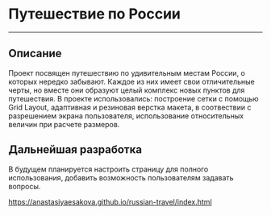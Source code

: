 # Путешествие по России
-----
## Описание
Проект посвящен путешествию по удивительным местам России, о которых нередко забывают. Каждое из них имеет свои отличительные черты, но вместе они образуют целый комплекс новых пунктов для путешествия.
В проекте использовались: построение сетки с помощью Grid Layout, адаптивная и резиновая верстка макета, в соотвествии с разрешением экрана пользователя, использование относительных величин при расчете размеров.

## Дальнейшая разработка
В будущем планируется настроить страницу для полного использования, добавить возможность пользователям задавать вопросы.

 https://anastasiyaesakova.github.io/russian-travel/index.html

